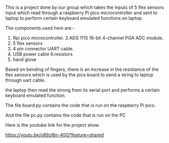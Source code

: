 This is a project done by our group which takes the inputs of 5 flex sensors input which read through a raspberry Pi pico microcontroller and sent to laptop to perform certain keyboard emulated functions on laptop.


The components used here are:-
1. Rpi pico microcontroller.
2.ADS 1115 16-bit 4-channel PGA ADC module.
3. 5 flex sensors
4. 4 pin connector UART cable.
5. USB power cable
6.resistors
7. hand glove

Based on bending of fingers, there is an increase in the resistance of the flex sensors which is used by the pico board to send a string to laptop through uart cable.

the laptop then read the strong from its serial port and performs a certain keyboard emulated function.

The file board.py contains the code that is run on the raspberry Pi pico. 

And the file pc.py contains the code that is run on the PC 


Here is the youtube link for the project show.

https://youtu.be/o89zl6n-40Q?feature=shared